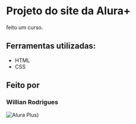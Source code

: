 # Projeto do site da Alura+ 

feito um curso.

## Ferramentas utilizadas:
* HTML
* CSS

## Feito por
### Willian Rodrigues

![Alura Plus](https://github.com/WilRocha97/Portifolio/blob/main/assets/Sites/Alura+.png))
